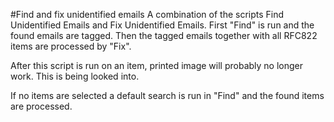 #Find and fix unidentified emails
A combination of the scripts Find Unidentified Emails and Fix Unidentified Emails.
First "Find" is run and the found emails are tagged.
Then the tagged emails together with all RFC822 items are processed by "Fix".

After this script is run on an item, printed image will probably no longer work.
This is being looked into.

If no items are selected a default search is run in "Find" and the found items are processed.